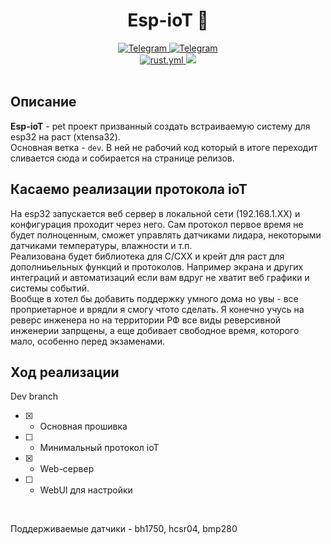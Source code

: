 <h1 align="center">  Esp-ioT 🗼 </h1>
<div align = "center">
<a href="https://t.me/ArcaneDevStudio" target="_blank" rel="noopener noreferrer">
    <img src="https://img.shields.io/badge/Telegram-Channel-blue?style=flat-square&logo=telegram" alt="Telegram">
</a>
<a href="https://t.me/Nam4iks" target="_blank" rel="noopener noreferrer">
    <img src="https://img.shields.io/badge/Telegram-Contact-blue?style=flat-square&logo=telegram" alt="Telegram">
</a>
<br>
<a href="https://github.com/Nam4ik/esp-ioT/actions", target="_blank", rel="noopener noreferrer">
    <img src="https://github.com/Nam4ik/esp-iot/actions/workflows/rust.yml/badge.svg?event=push", alt="rust.yml">
</a> 
<img src="https://img.shields.io/badge/Version-v0.1-blue.svg">
</div>
<br>

## Описание 

**Esp-ioT** - pet проект призванный создать встраиваемую систему для esp32 на раст (xtensa32).
<br>
Основная ветка - `dev`. В ней не рабочий код который в итоге переходит сливается сюда и собирается на странице релизов.
<br>

## Касаемо реализации протокола ioT
На esp32 запускается веб сервер в локальной сети (192.168.1.XX) и конфигурация проходит через него. Сам протокол первое время не будет полноценным, сможет управлять датчиками лидара, некоторыми датчиками температуры, влажности и т.п. 
<br>
Реализована будет библиотека для C/CXX и крейт для раст для дополниьельных функций и протоколов. Например экрана и других интеграций и автоматизаций если вам вдруг не хватит веб графики и системы событий.
<br>
Вообще в хотел бы добавить поддержку умного дома но увы - все проприетарное и врядли я смогу чтото сделать. Я конечно учусь на реверс инженера но на территории РФ все виды реверсивной инженерии запрщены, а еще добивает свободное время,
которого мало, особенно перед экзаменами. 

## Ход реализации

Dev branch
- [x] - Основная прошивка
- [ ] - Минимальный протокол ioT
- [x] - Web-сервер
- [ ] - WebUI для настройки

<br>

Поддерживаемые датчики - bh1750, hcsr04, bmp280
